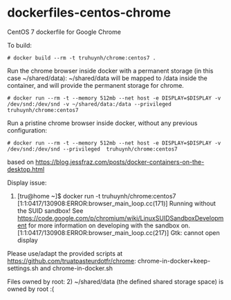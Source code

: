 dockerfiles-centos-chrome
=========================

CentOS 7 dockerfile for Google Chrome

To build:

    # docker build --rm -t truhuynh/chrome:centos7 .

Run the chrome browser inside docker with a permanent storage (in this case ~/shared/data):
~/shared/data will be mapped to /data inside the container, and will provide the permanent storage for chrome.

    # docker run --rm -t --memory 512mb --net host -e DISPLAY=$DISPLAY -v /dev/snd:/dev/snd -v ~/shared/data:/data --privileged  truhuynh/chrome:centos7 

Run a pristine chrome browser inside docker, without any previous configuration:

    # docker run --rm -t --memory 512mb --net host -e DISPLAY=$DISPLAY -v /dev/snd:/dev/snd --privileged  truhuynh/chrome:centos7 

based on https://blog.jessfraz.com/posts/docker-containers-on-the-desktop.html


Display issue: 
1) [tru@home ~]$ docker run -t truhuynh/chrome:centos7
[1:1:0417/130908:ERROR:browser_main_loop.cc(171)] Running without the SUID sandbox! See https://code.google.com/p/chromium/wiki/LinuxSUIDSandboxDevelopment for more information on developing with the sandbox on.
[1:1:0417/130908:ERROR:browser_main_loop.cc(217)] Gtk: cannot open display

Please use/adapt the provided scripts at https://github.com/truatpasteurdotfr/chrome:
chrome-in-docker+keep-settings.sh and chrome-in-docker.sh 

Files owned by root:
2) ~/shared/data (the defined shared storage space) is owned by root :(

